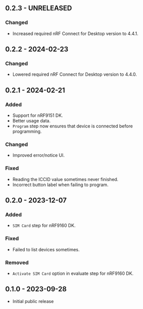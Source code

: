 ## 0.2.3 - UNRELEASED

### Changed

-   Increased required nRF Connect for Desktop version to 4.4.1.

## 0.2.2 - 2024-02-23

### Changed

-   Lowered required nRF Connect for Desktop version to 4.4.0.

## 0.2.1 - 2024-02-21

### Added

-   Support for nRF9151 DK.
-   Better usage data.
-   `Program` step now ensures that device is connected before programming.

### Changed

-   Improved error/notice UI.

### Fixed

-   Reading the ICCID value sometimes never finished.
-   Incorrect button label when failing to program.

## 0.2.0 - 2023-12-07

### Added

-   `SIM Card` step for nRF9160 DK.

### Fixed

-   Failed to list devices sometimes.

### Removed

-   `Activate SIM Card` option in evaluate step for nRF9160 DK.

## 0.1.0 - 2023-09-28

-   Initial public release
